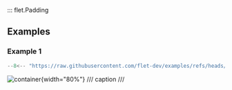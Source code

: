 ::: flet.Padding

## Examples

### Example 1

```python
--8<-- "https://raw.githubusercontent.com/flet-dev/examples/refs/heads/v1-docs/python/controls/types/padding/container.py"
```

![container](https://raw.githubusercontent.com/flet-dev/examples/v1-docs/python/controls/types/padding/media/container.gif){width="80%"}
/// caption
///
